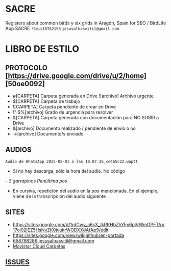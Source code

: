 # SACRE

Registers about common birds y six grids in Aragón, Spain for SEO / BirdLife
App SACRE
`!Seis18762158` `jesusalbasvitil@gmail.com`

# LIBRO DE ESTILO

## PROTOCOLO [https://drive.google.com/drive/u/2/home] [50oe0092]

- #[CARPETA] Carpeta generada en Drive ![archivo] Archivo urgente
- $[CARPETA] Carpeta de trabajo
- ![CARPETA] Carpeta pendiente de crear en Drive
- !"·$%[archivo] Grado de urgencia para resolver
- &[CARPETA] Carpeta generada con documentación para NO SUBIR a Drive
- &[archivo] Documento realizado / pendiente de envío o no
- ->[archivo] Documento/s enviado

## AUDIOS
`Audio de WhatsApp 2025-05-01 a las 10.07.26_ce465c22.waptt` 
- Si no hay descarga, sólo la hora del audio. No código

*- 3 garrapinos Penúltima pos*
- En cursiva, repetición del audio en la pos mencionada. En el ejemplo, viene de la transcripción del audio siguiente

## SITES

- <https://sites.google.com/d/1rdCwy_a6cX_IkRKHbZhYFx6plVWmOPFT/p/17oi02lEZ5HsNvZK0jvukrWODXXdAfAp9/edit>
- <https://sites.google.com/view/wikigithub/en-portada>
- [658788286 jesusalbasvitil@gmail.com](https://micloud.movistar.es/#profile)
- [Movistar Cloud Carpetas](https://micloud.movistar.es/#folders)

## [ISSUES](https://github.com/issues)

